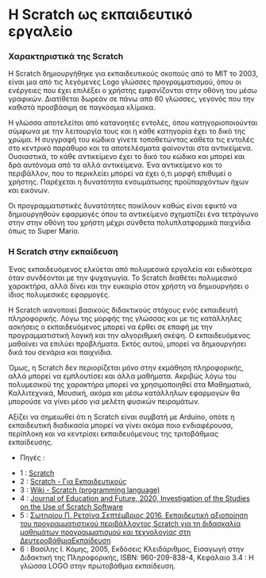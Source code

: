 <h1> Η Scratch ως εκπαιδευτικό εργαλείο </h1>

<h3>Χαρακτηριστικά της Scratch </h3>

   Η Scratch δημιουργήθηκε για εκπαιδευτικούς σκοπούς από το MIT το 2003, είναι μια από τις λεγόμενες Logo γλώσσες προγραμματισμού, όπου οι ενέργειες που έχει επιλέξει ο χρήστης εμφανίζονται στην οθόνη του μέσω γραφικών. Διατίθεται δωρεάν σε πάνω από 60 γλώσσες, γεγονός που την καθιστά προσβάσιμη σε παγκόσμια κλίμακα.
  
   Η γλώσσα αποτελείται από κατανοητές εντολές, όπου κατηγοριοποιούνται σύμφωνα με την λειτουργία τους και η κάθε κατηγορία έχει το δικό της χρώμα. Η συγγραφή του κώδικα γίνετε τοποθετώντας κάθετα τις εντολές στο κεντρικό παράθυρο και τα αποτελέσματα φαίνονται στα αντικείμενα. Ουσιαστικά, το κάθε αντικείμενο έχει το δικό του κώδικα και μπορεί και δρά αυτόνομα από τα αλλά αντικείμενα. Ένα αντικείμενο και το περιβάλλον, που το περικλείει μπορεί να έχει ό,τι μορφή επιθυμεί ο χρήστης. Παρέχεται η δυνατότητα ενσωμάτωσης προϋπαρχόντων ήχων και εικόνων.

   Οι προγραμματιστικές δυνατότητες ποικίλουν καθώς είναι εφικτό να δημιουργηθούν εφαρμογές όπου το αντικείμενο σχηματίζει ένα τετράγωνο στην στην οθόνη του χρήστη μέχρι σύνθετα πολυπλατφορμικά παιχνίδια όπως το Super Mario.    
   
<h3> Η Scratch στην εκπαίδευση </h3>

  Ένας εκπαιδευόμενος ελκύεται από πολυμεσικά εργαλεία και ειδικότερα όταν συνδέονται με την ψυχαγωγία. Το Scratch διαθέτει πολυμεσικό χαρακτήρα, αλλά δίνει και την ευκαιρία στον χρήστη να δημιουργήσει ο ίδιος πολυμεσικές εφαρμογές. 
  
  Η Scratch ικανοποιεί βασικούς διδακτικούς στόχους ενός εκπαιδευτή πληροφορικής. Λόγω της μορφής της γλώσσας και με τις κατάλληλες ασκήσεις ο εκπαιδευόμενος μπορεί να έρθει σε επαφή με την προγραμματιστική λογική και την αλγοριθμική σκέψη. Ο εκπαιδευόμενος μαθαίνει να επιλύει προβλήματα. Εκτός αυτού, μπορεί να δημιουργήσει δικά του σενάρια και παιχνίδια. 
  
  Όμως, η Scratch δεν περιορίζεται μόνο στην εκμάθηση πληροφορικής, αλλά μπορεί να εμπλουτίσει και άλλα μαθήματα. Ακριβώς λόγω του πολυμεσικού της χαρακτήρα μπορεί να χρησιμοποιηθεί στα Μαθηματικά,  Καλλιτεχνικά, Μουσική, ακόμα και μέσω κατάλληλων εφαρμογών θα μπορούσε να γίνει μέσο για μελέτη φυσικών πειραμάτων. 
  
  Αξίζει να σημειωθεί ότι η Scratch είναι συμβατή με Arduino, οπότε η εκπαιδευτική διαδικασία μπορεί να γίνει ακόμα ποιο ενδιαφέρουσα, περίπλοκη και να κεντρίσει εκπαιδευόμενους της τριτοβάθμιας εκπαίδευσης.  
  
  * Πηγές :
  - 1 : [Scratch](https://scratch.mit.edu/about)
  - 2 : [Scratch - Για Εκπαιδευτικούς](https://scratch.mit.edu/educators)
  - 3 : [Wiki - Scratch (programming language)](https://en.wikipedia.org/wiki/Scratch_(programming_language))
  - 4 : [Journal of Education and Future, 2020, Investigation of the Studies on the Use of Scratch Software](https://dergipark.org.tr/en/download/article-file/699888) 
  - 5 : [Σωτηρίου Π. Ρετσίνα,Σεπτέμβριος 2016, Εκπαιδευτική αξιοποίηση του προγραμματιστικού περιβάλλοντος Scratch για τη διδασκαλία μαθημάτων προγραμματισμού και τεχνολογίας στη ΔευτεροβάθμιαΕκπαίδευση](http://nestor.teipel.gr/xmlui/bitstream/handle/123456789/17931/%20%20%20%20%20%20%20%20%20%20%20%20%20%20%20%20%20%20%20%20%20%20%20%20%20%20%20%20%20%20%20%20%20%20%20%20%20%20%20%20%20%20%20%20%20%20%20%20%20%20%20%20%20%20%20%20%20%20%20%20Scratch.pdf?sequence=1)
  - 6 : Βασίλης Ι. Κόμης, 2005, Εκδόσεις Κλειδάριθμος, Εισαγωγή στην Διδακτική της Πληροφορικής, ISBN: 960-209-838-4, Κεφάλαιο 3.4 : Η γλώσσα LOGO στην πρωτοβάθμια εκπαίδευση.
